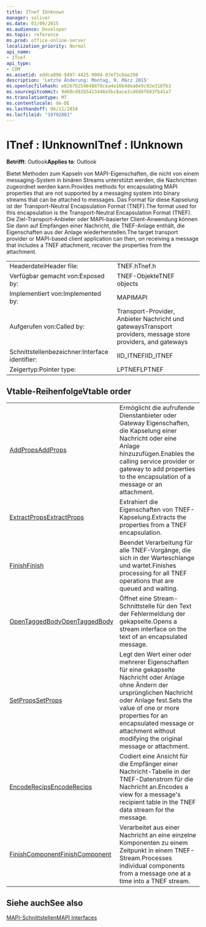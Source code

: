 ```yaml
---
title: ITnef IUnknown
manager: soliver
ms.date: 03/09/2015
ms.audience: Developer
ms.topic: reference
ms.prod: office-online-server
localization_priority: Normal
api_name:
- ITnef
api_type:
- COM
ms.assetid: eddca896-9497-4425-9904-87ef3cbae298
description: 'Letzte Änderung: Montag, 9. März 2015'
ms.openlocfilehash: e8267b254648870cea4e16b4dea0e9c92e316fb3
ms.sourcegitcommit: 9d60cd82b5413446e5bc8ace2cd689f683fb41a7
ms.translationtype: MT
ms.contentlocale: de-DE
ms.lasthandoff: 06/11/2018
ms.locfileid: "19792881"
---
```

# <a name="itnef--iunknown"></a><span data-ttu-id="56f76-103">ITnef : IUnknown</span><span class="sxs-lookup"><span data-stu-id="56f76-103">ITnef : IUnknown</span></span>

  
  
<span data-ttu-id="56f76-104">**Betrifft**: Outlook</span><span class="sxs-lookup"><span data-stu-id="56f76-104">**Applies to**: Outlook</span></span> 
  
<span data-ttu-id="56f76-105">Bietet Methoden zum Kapseln von MAPI-Eigenschaften, die nicht von einem messaging-System in binären Streams unterstützt werden, die Nachrichten zugeordnet werden kann.</span><span class="sxs-lookup"><span data-stu-id="56f76-105">Provides methods for encapsulating MAPI properties that are not supported by a messaging system into binary streams that can be attached to messages.</span></span> <span data-ttu-id="56f76-106">Das Format für diese Kapselung ist der Transport-Neutral Encapsulation Format (TNEF).</span><span class="sxs-lookup"><span data-stu-id="56f76-106">The format used for this encapsulation is the Transport-Neutral Encapsulation Format (TNEF).</span></span> <span data-ttu-id="56f76-107">Die Ziel-Transport-Anbieter oder MAPI-basierter Client-Anwendung können Sie dann auf Empfangen einer Nachricht, die TNEF-Anlage enthält, die Eigenschaften aus der Anlage wiederherstellen.</span><span class="sxs-lookup"><span data-stu-id="56f76-107">The target transport provider or MAPI-based client application can then, on receiving a message that includes a TNEF attachment, recover the properties from the attachment.</span></span>
  
|||
|:-----|:-----|
|<span data-ttu-id="56f76-108">Headerdatei</span><span class="sxs-lookup"><span data-stu-id="56f76-108">Header file:</span></span>  <br/> |<span data-ttu-id="56f76-109">TNEF.h</span><span class="sxs-lookup"><span data-stu-id="56f76-109">Tnef.h</span></span>  <br/> |
|<span data-ttu-id="56f76-110">Verfügbar gemacht von:</span><span class="sxs-lookup"><span data-stu-id="56f76-110">Exposed by:</span></span>  <br/> |<span data-ttu-id="56f76-111">TNEF-Objekte</span><span class="sxs-lookup"><span data-stu-id="56f76-111">TNEF objects</span></span>  <br/> |
|<span data-ttu-id="56f76-112">Implementiert von:</span><span class="sxs-lookup"><span data-stu-id="56f76-112">Implemented by:</span></span>  <br/> |<span data-ttu-id="56f76-113">MAPI</span><span class="sxs-lookup"><span data-stu-id="56f76-113">MAPI</span></span>  <br/> |
|<span data-ttu-id="56f76-114">Aufgerufen von:</span><span class="sxs-lookup"><span data-stu-id="56f76-114">Called by:</span></span>  <br/> |<span data-ttu-id="56f76-115">Transport-Provider, Anbieter Nachricht und gateways</span><span class="sxs-lookup"><span data-stu-id="56f76-115">Transport providers, message store providers, and gateways</span></span>  <br/> |
|<span data-ttu-id="56f76-116">Schnittstellenbezeichner:</span><span class="sxs-lookup"><span data-stu-id="56f76-116">Interface identifier:</span></span>  <br/> |<span data-ttu-id="56f76-117">IID_ITNEF</span><span class="sxs-lookup"><span data-stu-id="56f76-117">IID_ITNEF</span></span>  <br/> |
|<span data-ttu-id="56f76-118">Zeigertyp:</span><span class="sxs-lookup"><span data-stu-id="56f76-118">Pointer type:</span></span>  <br/> |<span data-ttu-id="56f76-119">LPTNEF</span><span class="sxs-lookup"><span data-stu-id="56f76-119">LPTNEF</span></span>  <br/> |
   
## <a name="vtable-order"></a><span data-ttu-id="56f76-120">Vtable-Reihenfolge</span><span class="sxs-lookup"><span data-stu-id="56f76-120">Vtable order</span></span>

|||
|:-----|:-----|
|[<span data-ttu-id="56f76-121">AddProps</span><span class="sxs-lookup"><span data-stu-id="56f76-121">AddProps</span></span>](itnef-addprops.md) <br/> |<span data-ttu-id="56f76-122">Ermöglicht die aufrufende Dienstanbieter oder Gateway Eigenschaften, die Kapselung einer Nachricht oder eine Anlage hinzuzufügen.</span><span class="sxs-lookup"><span data-stu-id="56f76-122">Enables the calling service provider or gateway to add properties to the encapsulation of a message or an attachment.</span></span>  <br/> |
|[<span data-ttu-id="56f76-123">ExtractProps</span><span class="sxs-lookup"><span data-stu-id="56f76-123">ExtractProps</span></span>](itnef-extractprops.md) <br/> |<span data-ttu-id="56f76-124">Extrahiert die Eigenschaften von TNEF-Kapselung.</span><span class="sxs-lookup"><span data-stu-id="56f76-124">Extracts the properties from a TNEF encapsulation.</span></span>  <br/> |
|[<span data-ttu-id="56f76-125">Finish</span><span class="sxs-lookup"><span data-stu-id="56f76-125">Finish</span></span>](itnef-finish.md) <br/> |<span data-ttu-id="56f76-126">Beendet Verarbeitung für alle TNEF-Vorgänge, die sich in der Warteschlange und wartet.</span><span class="sxs-lookup"><span data-stu-id="56f76-126">Finishes processing for all TNEF operations that are queued and waiting.</span></span>  <br/> |
|[<span data-ttu-id="56f76-127">OpenTaggedBody</span><span class="sxs-lookup"><span data-stu-id="56f76-127">OpenTaggedBody</span></span>](itnef-opentaggedbody.md) <br/> |<span data-ttu-id="56f76-128">Öffnet eine Stream-Schnittstelle für den Text der Fehlermeldung der gekapselte.</span><span class="sxs-lookup"><span data-stu-id="56f76-128">Opens a stream interface on the text of an encapsulated message.</span></span>  <br/> |
|[<span data-ttu-id="56f76-129">SetProps</span><span class="sxs-lookup"><span data-stu-id="56f76-129">SetProps</span></span>](itnef-setprops.md) <br/> |<span data-ttu-id="56f76-130">Legt den Wert einer oder mehrerer Eigenschaften für eine gekapselte Nachricht oder Anlage ohne Ändern der ursprünglichen Nachricht oder Anlage fest.</span><span class="sxs-lookup"><span data-stu-id="56f76-130">Sets the value of one or more properties for an encapsulated message or attachment without modifying the original message or attachment.</span></span>  <br/> |
|[<span data-ttu-id="56f76-131">EncodeRecips</span><span class="sxs-lookup"><span data-stu-id="56f76-131">EncodeRecips</span></span>](itnef-encoderecips.md) <br/> |<span data-ttu-id="56f76-132">Codiert eine Ansicht für die Empfänger einer Nachricht-Tabelle in der TNEF-Datenstrom für die Nachricht an.</span><span class="sxs-lookup"><span data-stu-id="56f76-132">Encodes a view for a message's recipient table in the TNEF data stream for the message.</span></span>  <br/> |
|[<span data-ttu-id="56f76-133">FinishComponent</span><span class="sxs-lookup"><span data-stu-id="56f76-133">FinishComponent</span></span>](itnef-finishcomponent.md) <br/> |<span data-ttu-id="56f76-134">Verarbeitet aus einer Nachricht an eine einzelne Komponenten zu einem Zeitpunkt in einem TNEF-Stream.</span><span class="sxs-lookup"><span data-stu-id="56f76-134">Processes individual components from a message one at a time into a TNEF stream.</span></span>  <br/> |
   
## <a name="see-also"></a><span data-ttu-id="56f76-135">Siehe auch</span><span class="sxs-lookup"><span data-stu-id="56f76-135">See also</span></span>



[<span data-ttu-id="56f76-136">MAPI-Schnittstellen</span><span class="sxs-lookup"><span data-stu-id="56f76-136">MAPI Interfaces</span></span>](mapi-interfaces.md)

